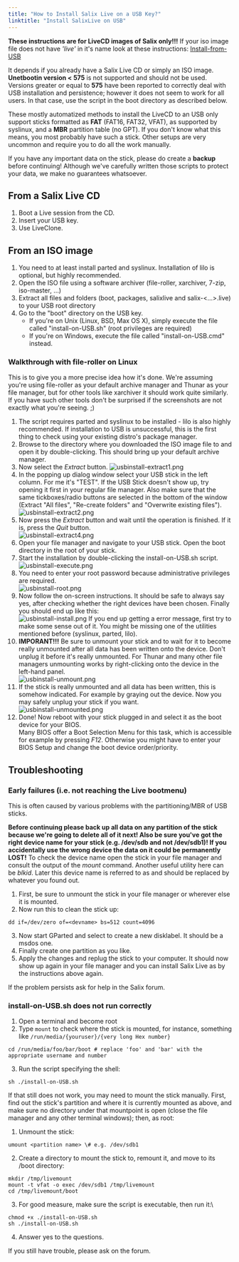 ```yaml
---
title: "How to Install Salix Live on a USB Key?"
linktitle: "Install SalixLive on USB"
---
```


**These instructions are for LiveCD images of Salix only!!!** If your
iso image file does not have *'live'* in it's name look at these
instructions:
[Install-from-USB](/user/install-from-usb)

It depends if you already have a Salix Live CD or simply an ISO image.
**Unetbootin version < 575** is not supported and should not be
used. Versions greater or equal to **575** have been reported to
correctly deal with USB installation and persistence; however it does
not seem to work for all users. In that case, use the script in the boot
directory as described below.

These mostly automatized methods to install the LiveCD to an USB only
support sticks formatted as **FAT** (FAT16, FAT32, VFAT), as supported
by syslinux, and a **MBR** partition table (no GPT). If you don't know
what this means, you most probably have such a stick. Other setups are
very uncommon and require you to do all the work manually.

If you have any important data on the stick, please do create a
**backup** before continuing! Although we've carefully written those
scripts to protect your data, we make no guarantees whatsoever.

## From a Salix Live CD

1.  Boot a Live session from the CD.
2.  Insert your USB key.
3.  Use LiveClone.

## From an ISO image

1.  You need to at least install parted and syslinux. Installation of
    lilo is optional, but highly recommended.
2.  Open the ISO file using a software archiver (file-roller, xarchiver,
    7-zip, iso-master, …)
3.  Extract all files and folders (boot, packages, salixlive
    and salix-&lt;...&gt;.live) to your USB root directory
4.  Go to the "boot" directory on the USB key.
    -   If you're on Unix (Linux, BSD, Max OS X), simply execute the
        file called "install-on-USB.sh" (root privileges are required)
    -   If you're on Windows, execute the file called
        "install-on-USB.cmd" instead.

### Walkthrough with file-roller on Linux

This is to give you a more precise idea how it's done. We're assuming
you're using file-roller as your default archive manager and Thunar as
your file manager, but for other tools like xarchiver it should work
quite similarly. If you have such other tools don't be surprised if the
screenshots are not exactly what you're seeing. ;)

1.  The script requires parted and syslinux to be installed - lilo is
    also highly recommended. If installation to USB is unsuccessful,
    this is the first thing to check using your existing distro's
    package manager.
2.  Browse to the directory where you downloaded the ISO image file to
    and open it by double-clicking. This should bring up your default
    archive manager.
3.  Now select the *Extract* button.
    ![usbinstall-extract1.png](usbinstall-extract1.png)
4.  In the popping up dialog window select your USB stick in the
    left column. For me it's "TEST". If the USB Stick doesn't show up,
    try opening it first in your regular file manager. Also make sure
    that the same tickboxes/radio buttons are selected in the bottom of
    the window (Extract "All files", "Re-create folders" and "Overwrite
    existing files").\
    ![usbinstall-extract2.png](usbinstall-extract2.png)
5.  Now press the *Extract* button and wait until the operation
    is finished. If it is, press the *Quit* button.\
    ![usbinstall-extract4.png](usbinstall-extract4.png)
6.  Open your file manager and navigate to your USB stick. Open the boot
    directory in the root of your stick.
7.  Start the installation by double-clicking the install-on-USB.sh
    script.\
    ![usbinstall-execute.png](usbinstall-execute.png)
8.  You need to enter your root password because administrative
    privileges are required.\
    ![usbinstall-root.png](usbinstall-root.png)
9.  Now follow the on-screen instructions. It should be safe to always
    say yes, after checking whether the right devices have been chosen.
    Finally you should end up like this:\
    ![usbinstall-install.png](usbinstall-install.png)
    If you end up getting a error message, first try to make some sense
    out of it. You might be missing one of the utilities mentioned
    before (syslinux, parted, lilo).
10. **IMPORANT!!!** Be sure to unmount your stick and to wait for it to
    become really unmounted after all data has been written onto
    the device. Don't unplug it before it's really unmounted. For Thunar
    and many other file managers unmounting works by right-clicking onto
    the device in the left-hand panel.\
    ![usbinstall-unmount.png](usbinstall-unmount.png)
11. If the stick is really unmounted and all data has been written, this
    is somehow indicated. For example by graying out the device. Now you
    may safely unplug your stick if you want.\
    ![usbinstall-unmounted.png](usbinstall-unmounted.png)
12. Done! Now reboot with your stick plugged in and select it as the
    boot device for your BIOS.\
    Many BIOS offer a Boot Selection Menu for this task, which is
    accessible for example by pressing *F12*. Otherwise you might have to enter
    your BIOS Setup and change the boot device order/priority.

## Troubleshooting

### Early failures (i.e. not reaching the Live bootmenu)

This is often caused by various problems with the partitioning/MBR of
USB sticks.

**Before continuing please back up all data on any partition of the
stick because we're going to delete all of it next! Also be sure you've
got the right device name for your stick (e.g. /dev/sdb and not
/dev/sdb1)! If you accidentally use the wrong device the data on it
could be permanently LOST!** To check the device name open the stick in
your file manager and consult the output of the *mount* command. Another
useful utility here can be *blkid*. Later this device name is referred
to as <devname> and should be replaced by whatever you found out.

1.  First, be sure to unmount the stick in your file manager or wherever
    else it is mounted.
2.  Now run this to clean the stick up:
```
dd if=/dev/zero of=<devname> bs=512 count=4096
```
3.  Now start GParted and select to create a new disklabel. It should be
    a msdos one.
4.  Finally create one partition as you like.
5.  Apply the changes and replug the stick to your computer. It should
    now show up again in your file manager and you can install Salix
    Live as by the instructions above again.

If the problem persists ask for help in the Salix forum.

### install-on-USB.sh does not run correctly

1.  Open a terminal and become root
2.  Type `mount` to check where the stick is mounted, for instance,
    something like `/run/media/{youruser}/{very long Hex number}`
```
cd /run/media/foo/bar/boot # replace 'foo' and 'bar' with the appropriate username and number
```
3.  Run the script specifying the shell:
```
sh ./install-on-USB.sh
```

If that still does not work, you may need to mount the stick manually.
First, find out the stick's partition and where it is currently mounted
as above, and make sure no directory under that mountpoint is open
(close the file manager and any other terminal windows); then, as root:

1.  Unmount the stick:
```
umount <partition name> \# e.g. /dev/sdb1
```
2.  Create a directory to mount the stick to, remount it, and move to
    its /boot directory:
```
mkdir /tmp/livemount
mount -t vfat -o exec /dev/sdb1 /tmp/livemount
cd /tmp/livemount/boot
```
3.  For good measure, make sure the script is executable, then run it:\
```
chmod +x ./install-on-USB.sh
sh ./install-on-USB.sh
```
4.  Answer yes to the questions.

If you still have trouble, please ask on the forum.

